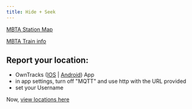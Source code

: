 ```yaml
---
title: Hide + Seek
---
```


[MBTA Station Map](https://www.google.com/maps/d/embed?mid=1o-mhrgndBPDkNsbasblwvnJSC2nc7pY)

[MBTA Train info](/jetlag/trains)

## Report your location:
- OwnTracks ([IOS](https://apps.apple.com/us/app/owntracks/id692424691) |  [Android](https://play.google.com/store/apps/details?id=org.owntracks.android&hl=en-US)) App
- in app settings, turn off "MQTT" and use http with the URL provided
- set your Username

Now, [view locations here](https://jetlag.holmlab.org/dashboard-jetlag/0?edit=0)
